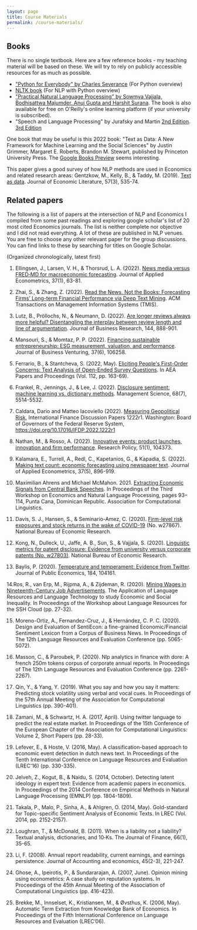 ```yaml
---
layout: page
title: Course Materials
permalink: /course-materials/
---
```

## Books
There is no single textbook. Here are a few reference books - my teaching material will be based on these. We will try to rely on publicly accessible resources for as much as possible.

- ["Python for Everybody" by Charles Severance](https://www.py4e.com/html3/) (For Python overview)
- [NLTK book](https://nltk.org/book) (For NLP with Python overview)
- ["Practical Natural Language Processing" by Sowmya Vajjala, Bodhisattwa Majumder, Anuj Gupta and Harshit Surana](https://www.amazon.de/Practical-Natural-Language-Processing-Pragmatic/dp/1492054054/). The book is also available for free on O'Reilly's online learning platform (if your university is subscribed).
- "Speech and Language Processing" by Jurafsky and Martin [2nd Edition](https://github.com/rain1024/slp2-pdf). [3rd Edition](https://web.stanford.edu/~jurafsky/slp3/)

One book that may be useful is this 2022 book: "Text as Data: A New Framework for Machine Learning and the Social Sciences" by Justin Grimmer, Margaret E. Roberts, Brandon M. Stewart, published by Princeton University Press. The [Google Books Preview](https://books.google.ca/books?id=dL40EAAAQBAJ&printsec=frontcover#v=onepage&q&f=false) seems interesting. 

This paper gives a good survey of how NLP methods are used in Economics and related research areas: Gentzkow, M., Kelly, B., & Taddy, M. (2019). [Text as data](https://www.jstor.org/stable/pdf/26787457.pdf). Journal of Economic Literature, 57(3), 535-74.

## Related papers
The following is a list of papers at the intersection of NLP and Economics I compiled from some past readings and exploring google scholar's list of 20 most cited Economics journals. The list is neither complete nor objective and I did not read everything. A lot of these are published in NLP venues. You are free to choose any other relevant paper for the group discussions. You can find links to these by searching for titles on Google Scholar. 

(Organized chronologically, latest first)

1. Ellingsen, J., Larsen, V. H., & Thorsrud, L. A. (2022). [News media versus FRED‐MD for macroeconomic forecasting](https://onlinelibrary.wiley.com/doi/full/10.1002/jae.2859). Journal of Applied Econometrics, 37(1), 63-81.

2. Zhai, S., & Zhang, Z. (2022). [Read the News, Not the Books: Forecasting Firms’ Long-term Financial Performance via Deep Text Mining](https://dl.acm.org/doi/abs/10.1145/3533018). ACM Transactions on Management Information Systems (TMIS).

3. Lutz, B., Pröllochs, N., & Neumann, D. (2022). [Are longer reviews always more helpful? Disentangling the interplay between review length and line of argumentation](https://www.sciencedirect.com/science/article/pii/S0148296322001278). Journal of Business Research, 144, 888-901.

4. Mansouri, S., & Momtaz, P. P. (2022). [Financing sustainable entrepreneurship: ESG measurement, valuation, and performance](https://www.sciencedirect.com/science/article/pii/S0883902622000702). Journal of Business Venturing, 37(6), 106258.

5. Ferrario, B., & Stantcheva, S. (2022, May). [Eliciting People's First-Order Concerns: Text Analysis of Open-Ended Survey Questions](https://www.nber.org/system/files/working_papers/w29686/w29686.pdf). In AEA Papers and Proceedings (Vol. 112, pp. 163-69).

6. Frankel, R., Jennings, J., & Lee, J. (2022). [Disclosure sentiment: machine learning vs. dictionary methods](https://pubsonline.informs.org/doi/abs/10.1287/mnsc.2021.4156). Management Science, 68(7), 5514-5532.

7. Caldara, Dario and Matteo Iacoviello (2022). [Measuring Geopolitical Risk](https://www.federalreserve.gov/econres/ifdp/files/ifdp1222r1.pdf), International Finance Discussion Papers 1222r1. Washington: Board of Governors of the Federal Reserve System, https://doi.org/10.17016/IFDP.2022.1222r1

8. Nathan, M., & Rosso, A. (2022). [Innovative events: product launches, innovation and firm performance](https://www.sciencedirect.com/science/article/pii/S0048733321001700). Research Policy, 51(1), 104373.

9. Kalamara, E., Turrell, A., Redl, C., Kapetanios, G., & Kapadia, S. (2022). [Making text count: economic forecasting using newspaper text](https://onlinelibrary.wiley.com/doi/full/10.1002/jae.2907). Journal of Applied Econometrics, 37(5), 896-919.

10. Maximilian Ahrens and Michael McMahon. 2021. [Extracting Economic Signals from Central Bank Speeches](https://aclanthology.org/2021.econlp-1.12/). In Proceedings of the Third Workshop on Economics and Natural Language Processing, pages 93–114, Punta Cana, Dominican Republic. Association for Computational Linguistics. 

11. Davis, S. J., Hansen, S., & Seminario-Amez, C. (2020). [Firm-level risk exposures and stock returns in the wake of COVID-19](https://www.nber.org/papers/w27867) (No. w27867). National Bureau of Economic Research.

12. Kong, N., Dulleck, U., Jaffe, A. B., Sun, S., & Vajjala, S. (2020). [Linguistic metrics for patent disclosure: Evidence from university versus corporate patents (No. w27803)](https://www.cesifo.org/DocDL/cesifo1_wp8571.pdf). National Bureau of Economic Research.

13. Baylis, P. (2020). [Temperature and temperament: Evidence from Twitter](https://www.sciencedirect.com/science/article/abs/pii/S0047272720300256). Journal of Public Economics, 184, 104161.  

14.Ros, R., van Erp, M., Rijpma, A., & Zijdeman, R. (2020). [Mining Wages in Nineteenth-Century Job Advertisements](https://aclanthology.org/2020.lr4sshoc-1.5/). The Application of Language Resources and Language Technology to study Economic and Social Inequality. In Proceedings of the Workshop about Language Resources for the SSH Cloud (pp. 27-32).

15. Moreno-Ortiz, A., Fernandez-Cruz, J., & Hernández, C. P. C. (2020). Design and Evaluation of SentiEcon: a fine-grained Economic/Financial Sentiment Lexicon from a Corpus of Business News. In Proceedings of The 12th Language Resources and Evaluation Conference (pp. 5065-5072).

16. Masson, C., & Paroubek, P. (2020). Nlp analytics in finance with dore: A french 250m tokens corpus of corporate annual reports. In Proceedings of The 12th Language Resources and Evaluation Conference (pp. 2261-2267).

17. Qin, Y., & Yang, Y. (2019). What you say and how you say it matters: Predicting stock volatility using verbal and vocal cues. In Proceedings of the 57th Annual Meeting of the Association for Computational Linguistics (pp. 390-401).  

18. Zamani, M., & Schwartz, H. A. (2017, April). Using twitter language to predict the real estate market. In Proceedings of the 15th Conference of the European Chapter of the Association for Computational Linguistics: Volume 2, Short Papers (pp. 28-33).

19. Lefever, E., & Hoste, V. (2016, May). A classification-based approach to economic event detection in dutch news text. In Proceedings of the Tenth International Conference on Language Resources and Evaluation (LREC'16) (pp. 330-335).

20. Jelveh, Z., Kogut, B., & Naidu, S. (2014, October). Detecting latent ideology in expert text: Evidence from academic papers in economics. In Proceedings of the 2014 Conference on Empirical Methods in Natural Language Processing (EMNLP) (pp. 1804-1809).  

21. Takala, P., Malo, P., Sinha, A., & Ahlgren, O. (2014, May). Gold-standard for Topic-specific Sentiment Analysis of Economic Texts. In LREC (Vol. 2014, pp. 2152-2157).

22. Loughran, T., & McDonald, B. (2011). When is a liability not a liability? Textual analysis, dictionaries, and 10‐Ks. The Journal of Finance, 66(1), 35-65.

23. Li, F. (2008). Annual report readability, current earnings, and earnings persistence. Journal of Accounting and economics, 45(2-3), 221-247. 

24. Ghose, A., Ipeirotis, P., & Sundararajan, A. (2007, June). Opinion mining using econometrics: A case study on reputation systems. In Proceedings of the 45th Annual Meeting of the Association of Computational Linguistics (pp. 416-423). 

25. Brekke, M., Innselset, K., Kristiansen, M., & Øvsthus, K. (2006, May). Automatic Term Extraction from Knowledge Bank of Economics. In Proceedings of the Fifth International Conference on Language Resources and Evaluation (LREC’06).




